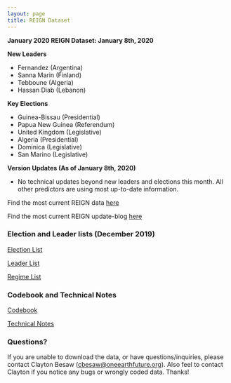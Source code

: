 ```yaml
---
layout: page
title: REIGN Dataset
---
```


**January 2020 REIGN Dataset: January 8th, 2020**

**New Leaders**
  * Fernandez (Argentina)
  * Sanna Marin (Finland)
  * Tebboune (Algeria)
  * Hassan Diab (Lebanon)

  
**Key Elections**
  * Guinea-Bissau (Presidential)
  * Papua New Guinea (Referendum)
  * United Kingdom (Legislative)
  * Algeria (Presidential)
  * Dominica (Legislative)
  * San Marino (Legislative)

    
**Version Updates (As of January 8th, 2020)**
  * No technical updates beyond new leaders and elections this month. All other predictors are using most up-to-date information.

  
Find the most current REIGN data [here](https://cdn.rawgit.com/OEFDataScience/REIGN.github.io/gh-pages/data_sets/REIGN_2020_1.csv) 

Find the most current REIGN update-blog [here](https://oefresearch.org/news/international-elections-and-leaders-december-2019-update)

### Election and Leader lists (December 2019)

[Election List](https://cdn.rawgit.com/OEFDataScience/REIGN.github.io/gh-pages/data_sets/electionlist_1_20.csv)

[Leader List](https://cdn.rawgit.com/OEFDataScience/REIGN.github.io/gh-pages/data_sets/leaderlist_1_20.csv)

[Regime List](https://cdn.rawgit.com/OEFDataScience/REIGN.github.io/gh-pages/data_sets/regime_list.csv)
	
### Codebook and Technical Notes

[Codebook](https://cdn.rawgit.com/OEFDataScience/REIGN.github.io/gh-pages/documents/reign_codebook.pdf)

[Technical Notes](https://cdn.rawgit.com/OEFDataScience/REIGN.github.io/gh-pages/documents/reign_notes.pdf)


### Questions?

If you are unable to download the data, or have questions/inquiries, please contact Clayton Besaw (<cbesaw@oneearthfuture.org>). Also feel to contact Clayton if you notice any bugs or wrongly coded data. Thanks!

